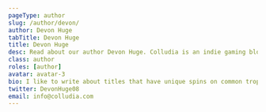 ```yaml
---
pageType: author
slug: /author/devon/
author: Devon Huge
tabTitle: Devon Huge
title: Devon Huge
desc: Read about our author Devon Huge. Colludia is an indie gaming blog focused on games with stories to tell and the developers behind them.
class: author
roles: [author]
avatar: avatar-3
bio: I like to write about titles that have unique spins on common tropes in game design. To me, games are an under-appreciated art form, and a majority of its aspects have yet to be explored. Anyways, FIFA is the GOAT.
twitter: DevonHuge08
email: info@colludia.com
---
```

